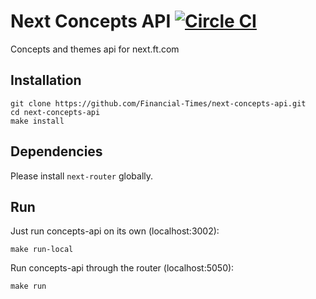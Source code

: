 # Next Concepts API [![Circle CI](https://circleci.com/gh/Financial-Times/next-concepts-api.svg?style=svg)](https://circleci.com/gh/Financial-Times/next-concepts-api)

Concepts and themes api for next.ft.com

## Installation

```
git clone https://github.com/Financial-Times/next-concepts-api.git
cd next-concepts-api
make install
```

## Dependencies

Please install `next-router` globally.

## Run

Just run concepts-api on its own (localhost:3002):

```
make run-local
```

Run concepts-api through the router (localhost:5050):

```
make run
```
